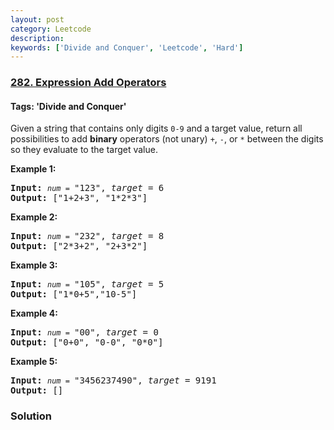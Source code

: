 ```yaml
---
layout: post
category: Leetcode
description: 
keywords: ['Divide and Conquer', 'Leetcode', 'Hard']
---
```

### [282. Expression Add Operators](https://leetcode.com/problems/expression-add-operators)

#### Tags: 'Divide and Conquer'

<div class="content__u3I1 question-content__JfgR"><div><p>Given a string that contains only digits <code>0-9</code> and a target value, return all possibilities to add <b>binary</b> operators (not unary) <code>+</code>, <code>-</code>, or <code>*</code> between the digits so they evaluate to the target value.</p>
<p><b>Example 1:</b></p>
<pre><b>Input:</b> <code><em>num</em> = </code>"123", <em>target</em> = 6
<b>Output: </b>["1+2+3", "1*2*3"] 
</pre>
<p><b>Example 2:</b></p>
<pre><b>Input:</b> <code><em>num</em> = </code>"232", <em>target</em> = 8
<b>Output: </b>["2*3+2", "2+3*2"]</pre>
<p><b>Example 3:</b></p>
<pre><b>Input:</b> <code><em>num</em> = </code>"105", <em>target</em> = 5
<b>Output: </b>["1*0+5","10-5"]</pre>
<p><b>Example 4:</b></p>
<pre><b>Input:</b> <code><em>num</em> = </code>"00", <em>target</em> = 0
<b>Output: </b>["0+0", "0-0", "0*0"]
</pre>
<p><b>Example 5:</b></p>
<pre><b>Input:</b> <code><em>num</em> = </code>"3456237490", <em>target</em> = 9191
<b>Output: </b>[]
</pre>
</div></div>

### Solution
